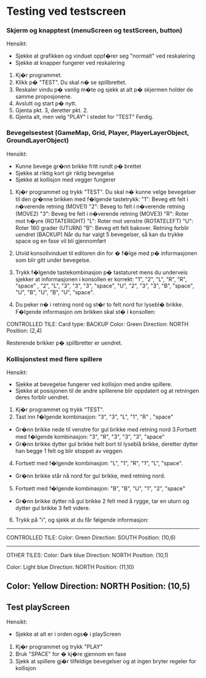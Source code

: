 # Testing ved testscreen

### Skjerm og knapptest (menuScreen og testScreen, button)
Hensikt: 
- Sjekke at grafikken og vinduet oppf�rer seg "normalt" ved reskalering
- Sjekke at knapper fungerer ved reskalering
1. Kj�r programmet.
2. Klikk p� "TEST". Du skal n� se spillbrettet.
3. Reskaler vindu p� vanlig m�te og sjekk at alt p� skjermen holder de samme proposjonene.
4. Avslutt og start p� nytt.
5. Gjenta pkt. 3, deretter pkt. 2. 
6. Gjenta alt, men velg "PLAY" i stedet for "TEST"
Ferdig.

### Bevegelsestest (GameMap, Grid, Player, PlayerLayerObject, GroundLayerObject)
Hensikt: 
- Kunne bevege gr�nn brikke fritt rundt p� brettet
- Sjekke at riktig kort gir riktig bevegelse
- Sjekke at kollisjon med vegger fungerer

1. Kj�r programmet og trykk "TEST". Du skal n� kunne velge bevegelser til den gr�nne brikken med f�lgende tastetrykk:
"1": Beveg ett felt i n�verende retning (MOVE1)
"2": Beveg to felt i n�verende retning (MOVE2)
"3": Beveg tre felt i n�verende retning (MOVE3)
"R": Roter mot h�yre (ROTATERIGHT)
"L": Roter mot venstre (ROTATELEFT)
"U": Roter 180 grader (UTURN)
"B": Beveg ett felt bakover. Retning forblir uendret (BACKUP)
Når du har valgt 5 bevegelser, så kan du trykke space og en fase vil bli gjennomført

2. Utvid konsollvinduet til editoren din for � f�lge med p� informasjonen som blir gitt under bevegelse.

3. Trykk f�lgende tastekombinasjon p� tastaturet mens du underveis sjekker at informasjonen i konsollen er korrekt:
"1", "2", "L", "R", "R", "space" , "2", "L", "3", "3", "3", "space", 
"U", "2", "3", "3", "B", "space",  "U", "B", "U", "B", "U", "space".

4. Du peker n� i retning nord og st�r to felt nord for lysebl� brikke.
F�lgende informasjon om brikken skal st� i konsollen:

CONTROLLED TILE: 
Card type: BACKUP
Color: Green
Direction: NORTH
Position: (2,4)

Resterende brikker p� spillbretter er uendret.


### Kollisjonstest med flere spillere
Hensikt: 
- Sjekke at bevegelse fungerer ved kollisjon med andre spillere. 
- Sjekke at posisjonen til de andre spillerene blir oppdatert og at retningen deres forblir uendret.

1. Kj�r programmet og trykk "TEST". 
2. Tast inn f�lgende kombinasjon:
"3", "3", "L", "1", "R" , "space"
- Gr�nn brikke nede  til venstre for gul brikke med retning nord
3.Fortsett med f�lgende kombinasjon:
"3", "R", "3", "3", "3", "space"
- Gr�nn brikke dytter gul brikke helt bort til lyseblå brikke, deretter dytter han begge 1 felt og blir stoppet av veggen.
4. Fortsett med f�lgende kombinasjon:
"L", "1", "R", "1", "L", "space".
- Gr�nn brikke står nå nord for gul brikke, med retning nord. 
5. Fortsett med f�lgende kombinasjon:
"B", "B", "U", "1", "2", "space"
- Gr�nn brikke dytter nå gul brikke 2 felt med å rygge, tar en uturn og dytter gul brikke 3 felt videre.

6. Trykk på "i", og sjekk at du får følgende informasjon:

-------------------
CONTROLLED TILE: 
Color: Green
Direction: SOUTH
Position: (10,6)

-------------------
OTHER TILES: 
Color: Dark blue
Direction: NORTH
Position: (10,1)

Color: Light blue
Direction: NORTH
Position: (11,10)

Color: Yellow
Direction: NORTH
Position: (10,5)
-------------------








## Test playScreen
Hensikt:
- Sjekke at alt er i orden ogs� i playScreen

1. Kj�r programmet og trykk "PLAY"
2. Bruk "SPACE" for � kj�re gjennom en fase
3. Sjekk at spillere gj�r tilfeldige bevegelser og at ingen bryter regeler for kollisjon

